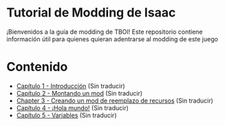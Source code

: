 # Tutorial de Modding de Isaac

¡Bienvenidos a la guía de modding de TBOI! Este repositorio contiene información útil para quienes quieran adentrarse al modding de este juego

# Contenido

* [Capítulo 1 - Introducción](https://github.com/4grabs/Isaac-Modding-Tutorial/blob/main/Chapter%201%20-%20Getting%20Started.md) (Sin traducir)
* [Capítulo 2 - Montando un mod](https://github.com/4grabs/Isaac-Modding-Tutorial/blob/main/Chapter%202%20-%20Setting%20up%20a%20Mod.md) (Sin traducir)
* [Chapter 3 - Creando un mod de reemplazo de recursos](https://github.com/4grabs/Isaac-Modding-Tutorial/blob/main/Chapter%203%20-%20Creating%20a%20Resource%20Replacement%20Mod.md) (Sin traducir)
* [Capítulo 4 - ¡Hola mundo!](https://github.com/4grabs/Isaac-Modding-Tutorial/blob/main/Chapter%204%20-%20Hello%20World!.md) (Sin traducir)
* [Capítulo 5 - Variables](https://github.com/4grabs/Isaac-Modding-Tutorial/blob/main/Chapter%205%20-%20Variables.md) (Sin traducir)
